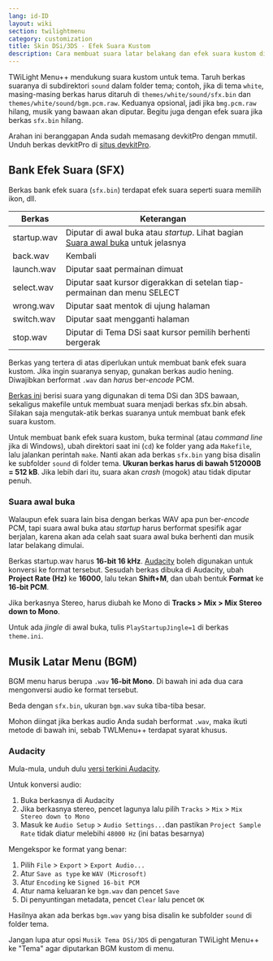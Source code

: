 ```yaml
---
lang: id-ID
layout: wiki
section: twilightmenu
category: customization
title: Skin DSi/3DS - Efek Suara Kustom
description: Cara membuat suara latar belakang dan efek suara kustom di skin DSi dan 3DS untuk TWiLight Menu++
---
```


TWiLight Menu++ mendukung suara kustom untuk tema. Taruh berkas suaranya di subdirektori `sound` dalam folder tema; contoh, jika di tema `white`, masing-masing berkas harus ditaruh di `themes/white/sound/sfx.bin` dan `themes/white/sound/bgm.pcm.raw`. Keduanya opsional, jadi jika `bmg.pcm.raw` hilang, musik yang bawaan akan diputar. Begitu juga dengan efek suara jika berkas `sfx.bin` hilang.

Arahan ini beranggapan Anda sudah memasang devkitPro dengan mmutil. Unduh berkas devkitPro di [situs devkitPro](https://devkitpro.org/wiki/Getting_Started).

## Bank Efek Suara (SFX)
Berkas bank efek suara (`sfx.bin`) terdapat efek suara seperti suara memilih ikon, dll.

| Berkas      | Keterangan                                                                                           |
| ----------- | ---------------------------------------------------------------------------------------------------- |
| startup.wav | Diputar di awal buka atau *startup*. Lihat bagian [Suara awal buka](#suara-awal-buka) untuk jelasnya |
| back.wav    | Kembali                                                                                              |
| launch.wav  | Diputar saat permainan dimuat                                                                        |
| select.wav  | Diputar saat kursor digerakkan di setelan tiap-permainan dan menu SELECT                             |
| wrong.wav   | Diputar saat mentok di ujung halaman                                                                 |
| switch.wav  | Diputar saat mengganti halaman                                                                       |
| stop.wav    | Diputar di Tema DSi saat kursor pemilih berhenti bergerak                                            |

Berkas yang tertera di atas diperlukan untuk membuat bank efek suara kustom. Jika ingin suaranya senyap, gunakan berkas audio hening. Diwajibkan berformat `.wav` dan *harus* ber-*encode* PCM.

[Berkas ini](/assets/files/sfx-example.zip) berisi suara yang digunakan di tema DSi dan 3DS bawaan, sekaligus makefile untuk membuat suara menjadi berkas sfx.bin absah. Silakan saja mengutak-atik berkas suaranya untuk membuat bank efek suara kustom.

Untuk membuat bank efek suara kustom, buka terminal (atau *command line* jika di Windows), ubah direktori saat ini (`cd`) ke folder yang ada `Makefile`, lalu jalankan perintah `make`. Nanti akan ada berkas `sfx.bin` yang bisa disalin ke subfolder `sound` di folder tema. **Ukuran berkas harus di bawah 512000B = 512 kB**. Jika lebih dari itu, suara akan *crash* (mogok) atau tidak diputar penuh.

### Suara awal buka
Walaupun efek suara lain bisa dengan berkas WAV apa pun ber-*encode* PCM, tapi suara awal buka atau *startup* harus berformat spesifik agar berjalan, karena akan ada celah saat suara awal buka berhenti dan musik latar belakang dimulai.

Berkas startup.wav harus **16-bit 16 kHz**. [Audacity](https://github.com/audacity/audacity/releases/latest) boleh digunakan untuk konversi ke format tersebut. Sesudah berkas dibuka di Audacity, ubah **Project Rate (Hz)** ke **16000**, lalu tekan **Shift+M**, dan ubah bentuk **Format** ke **16-bit PCM**.

Jika berkasnya Stereo, harus diubah ke Mono di **Tracks > Mix > Mix Stereo down to Mono**.

Untuk ada *jingle* di awal buka, tulis `PlayStartupJingle=1` di berkas `theme.ini`.


## Musik Latar Menu (BGM)
BGM menu harus berupa `.wav` **16-bit Mono**. Di bawah ini ada dua cara mengonversi audio ke format tersebut.

Beda dengan `sfx.bin`, ukuran `bgm.wav` suka tiba-tiba besar.

Mohon diingat jika berkas audio Anda sudah berformat `.wav`, maka ikuti metode di bawah ini, sebab TWLMenu++ terdapat syarat khusus.

### Audacity
Mula-mula, unduh dulu [versi terkini Audacity](https://github.com/audacity/audacity/releases/latest).

Untuk konversi audio:
1. Buka berkasnya di Audacity
1. Jika berkasnya stereo, pencet lagunya lalu pilih `Tracks` > `Mix` > `Mix Stereo down to Mono`
1. Masuk ke `Audio Setup` > `Audio Settings...`dan pastikan `Project Sample Rate` tidak diatur melebihi `48000 Hz` (ini batas besarnya)

Mengekspor ke format yang benar:
1. Pilih `File` > `Export` > `Export Audio...`
1. Atur `Save as type` ke `WAV (Microsoft)`
1. Atur `Encoding` ke `Signed 16-bit PCM`
1. Atur nama keluaran ke `bgm.wav` dan pencet `Save`
1. Di penyuntingan metadata, pencet `Clear` lalu pencet `OK`

Hasilnya akan ada berkas `bgm.wav` yang bisa disalin ke subfolder `sound` di folder tema.

Jangan lupa atur opsi `Musik Tema DSi/3DS` di pengaturan TWiLight Menu++ ke "Tema" agar diputarkan BGM kustom di menu.

